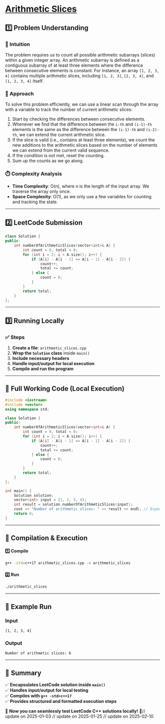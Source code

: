 # **[Arithmetic Slices](https://leetcode.com/problems/arithmetic-slices/description/)**  

## **1️⃣ Problem Understanding**  
### **📌 Intuition**  
The problem requires us to count all possible arithmetic subarrays (slices) within a given integer array. An arithmetic subarray is defined as a contiguous subarray of at least three elements where the difference between consecutive elements is constant. For instance, an array `[1, 2, 3, 4]` contains multiple arithmetic slices, including `[1, 2, 3]`, `[2, 3, 4]`, and `[1, 2, 3, 4]` itself.

### **🚀 Approach**  
To solve this problem efficiently, we can use a linear scan through the array with a variable to track the number of current arithmetic slices:
1. Start by checking the differences between consecutive elements.
2. Whenever we find that the difference between the `i-th` and `(i-1)-th` elements is the same as the difference between the `(i-1)-th` and `(i-2)-th`, we can extend the current arithmetic slice.
3. If the slice is valid (i.e., contains at least three elements), we count the new additions to the arithmetic slices based on the number of elements we can extend from the current valid sequence.
4. If the condition is not met, reset the counting.
5. Sum up the counts as we go along.

### **⏱️ Complexity Analysis**  
- **Time Complexity**: O(n), where n is the length of the input array. We traverse the array only once.
- **Space Complexity**: O(1), as we only use a few variables for counting and tracking the state.

---  

## **2️⃣ LeetCode Submission**  
```cpp
class Solution {
public:
    int numberOfArithmeticSlices(vector<int>& A) {
        int count = 0, total = 0;
        for (int i = 2; i < A.size(); i++) {
            if (A[i] - A[i - 1] == A[i - 1] - A[i - 2]) {
                count++;
                total += count;
            } else {
                count = 0;
            }
        }
        return total;
    }
};  
```  

---  

## **3️⃣ Running Locally**  
### **✅ Steps**  
1. **Create a file**: `arithmetic_slices.cpp`  
2. **Wrap the `Solution` class** inside `main()`  
3. **Include necessary headers**  
4. **Handle input/output for local execution**  
5. **Compile and run the program**  

---  

## **📝 Full Working Code (Local Execution)**  
```cpp
#include <iostream>
#include <vector>
using namespace std;

class Solution {
public:
    int numberOfArithmeticSlices(vector<int>& A) {
        int count = 0, total = 0;
        for (int i = 2; i < A.size(); i++) {
            if (A[i] - A[i - 1] == A[i - 1] - A[i - 2]) {
                count++;
                total += count;
            } else {
                count = 0;
            }
        }
        return total;
    }
};

int main() {
    Solution solution;
    vector<int> input = {1, 2, 3, 4};
    int result = solution.numberOfArithmeticSlices(input);
    cout << "Number of arithmetic slices: " << result << endl; // Expected output: 6
    return 0;
}
```  

---  

## **🔧 Compilation & Execution**  
#### **1️⃣ Compile**  
```bash
g++ -std=c++17 arithmetic_slices.cpp -o arithmetic_slices
```  

#### **2️⃣ Run**  
```bash
./arithmetic_slices
```  

---  

## **🎯 Example Run**  
### **Input**  
```
[1, 2, 3, 4]
```  
### **Output**  
```
Number of arithmetic slices: 6
```  

---  

## **📌 Summary**  
✅ **Encapsulates LeetCode solution inside `main()`**  
✅ **Handles input/output for local testing**  
✅ **Compiles with `g++ -std=c++17`**  
✅ **Provides structured and formatted execution steps**  

🚀 **Now you can seamlessly test LeetCode C++ solutions locally!** 🚀// update on 2025-01-03
// update on 2025-01-25
// update on 2025-02-10

